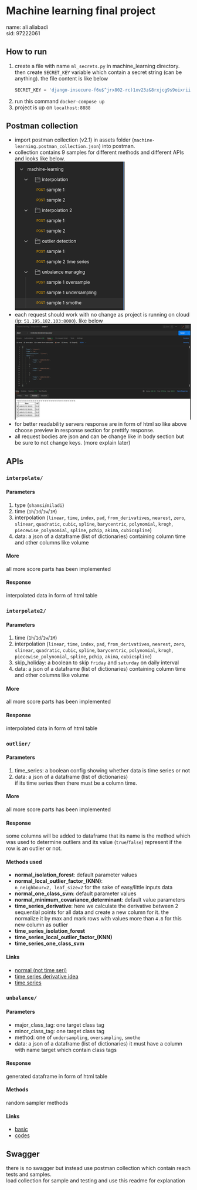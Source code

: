 # Machine learning final project

name: ali aliabadi  
sid: 97222061

## How to run
1. create a file with name `ml_secrets.py` in 
machine_learning directory. then create `SECRET_KEY` 
variable which contain a secret string (can be anything).
the file content is like below
    ```python
    SECRET_KEY = 'django-insecure-f6u$^jrx802-rc)1xv23z&8rxjcg9s9oixriiz5-sldfkjj6(@'
    ```
2. run this command `docker-compose up`
3. project is up on `localhost:8888`

## Postman collection
* import postman collection (v2.1) in assets folder 
(`machine-learning.postman_collection.json`)
into postman. 
* collection contains 9 samples for different methods 
and different APIs and looks like below.  
![tree](assets/postman-tree.png)
* each request should work with no change as project is 
running on cloud (ip: `51.195.182.103:8000`). like below  
![sample](assets/postman-sample.png)
* for better readability servers response are in form of html 
so like above choose preview in response section for prettify
response.
* all request bodies are json and can be change like in 
body section but be sure to not change keys. (more explain later)

## APIs
### `interpolate/`
#### Parameters
1. type (`shamsi`/`miladi`)
2. time (`1h`/`1d`/`1w`/`1M`)
3. interpolation (`linear`, `time`, `index`, `pad`, `from_derivatives`, `nearest`, 
`zero`, `slinear`, `quadratic`, `cubic`, `spline`, `barycentric`, `polynomial`,
`krogh`, `piecewise_polynomial`, `spline`, `pchip`, `akima`, `cubicspline`)
4. data: a json of a dataframe (list of dictionaries) containing
column time and other columns like volume

#### More
all more score parts has been implemented

#### Response
interpolated data in form of html table

### `interpolate2/`
#### Parameters
1. time (`1h`/`1d`/`1w`/`1M`)
2. interpolation (`linear`, `time`, `index`, `pad`, `from_derivatives`, `nearest`, 
`zero`, `slinear`, `quadratic`, `cubic`, `spline`, `barycentric`, `polynomial`,
`krogh`, `piecewise_polynomial`, `spline`, `pchip`, `akima`, `cubicspline`)
3. skip_holiday: a boolean to skip `friday` and `saturday` on daily interval
4. data: a json of a dataframe (list of dictionaries) containing
column time and other columns like volume

#### More
all more score parts has been implemented

#### Response
interpolated data in form of html table


### `outlier/`
#### Parameters
1. time_series: a boolean config showing whether data is time series or not 
2. data: a json of a dataframe (list of dictionaries)  
if its time series then there must be a column time.

#### More
all more score parts has been implemented

#### Response
some columns will be added to dataframe that its name is the
method which was used to determine outliers and its value (`true`/`false`)
represent if the row is an outlier or not.

#### Methods used
* **normal_isolation_forest**: default parameter values
* **normal_local_outlier_factor_(KNN)**:  
   `n_neighbour=2, leaf_size=2` for the sake of easy/little inputs data
* **normal_one_class_svm**: default parameter values
* **normal_minimum_covariance_determinant**: default value parameters
* **time_series_derivative**: here we calculate the derivative
between 2 sequential points for all data and create a new column
for it. the normalize it by max and mark rows with values more than
`4.8` for this new column as outlier
* **time_series_isolation_forest**
* **time_series_local_outlier_factor_(KNN)**
* **time_series_one_class_svm**

#### Links
* [normal (not time seri)](https://machinelearningmastery.com/model-based-outlier-detection-and-removal-in-python/)
* [time series derivative idea](https://stats.stackexchange.com/questions/427327/simple-outlier-detection-for-time-series)
* [time series](https://neptune.ai/blog/anomaly-detection-in-time-series)


### `unbalance/`
#### Parameters
* major_class_tag: one target class tag
* minor_class_tag: one target class tag
* method: one of `undersampling`, `oversampling`, `smothe`
* data: a json of a dataframe (list of dictionaries) it must 
have a column with name target which contain class tags

#### Response
generated dataframe in form of html table

#### Methods
random sampler methods

#### Links
* [basic](https://www.kaggle.com/code/residentmario/undersampling-and-oversampling-imbalanced-data/notebook)
* [codes](https://medium.com/grabngoinfo/four-oversampling-and-under-sampling-methods-for-imbalanced-classification-using-python-7304aedf9037)


## Swagger
there is no swagger but instead use postman collection 
which contain reach tests and samples.  
load collection for sample and testing and use this readme for
explanation



